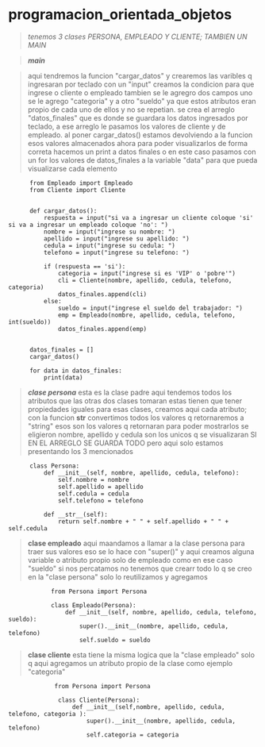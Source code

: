 # programacion_orientada_objetos
>*tenemos 3 clases PERSONA, EMPLEADO Y CLIENTE; TAMBIEN UN MAIN*

>***main***

>aqui tendremos la funcion "cargar_datos" y crearemos las varibles q ingresaran por teclado con un "input" creamos la condicion para que ingrese o cliente o empleado tambien se le agregro dos campos uno se le agrego "categoria" y a otro "sueldo" ya que estos atributos eran propio de cada uno de ellos y no se repetian.
> se crea el arreglo "datos_finales" que es donde se guardara los datos ingresados por teclado, a ese arreglo le pasamos los valores de cliente y de empleado.
> al poner cargar_datos() estamos devolviendo a la funcion esos valores almacenados ahora para poder visualizarlos de forma correta hacemos un print a datos finales o en este caso pasamos con un for los valores de datos_finales a la variable "data" para que pueda visualizarse cada elemento

          from Empleado import Empleado
          from Cliente import Cliente


          def cargar_datos():
              respuesta = input("si va a ingresar un cliente coloque 'si' si va a ingresar un empleado coloque 'no': ")
              nombre = input("ingrese su nombre: ")
              apellido = input("ingrese su apellido: ")
              cedula = input("ingrese su cedula: ")
              telefono = input("ingrese su telefono: ")

              if (respuesta == 'si'):
                  categoria = input("ingrese si es 'VIP' o 'pobre'")
                  cli = Cliente(nombre, apellido, cedula, telefono, categoria)
                  datos_finales.append(cli)
              else:
                  sueldo = input("ingrese el sueldo del trabajador: ")
                  emp = Empleado(nombre, apellido, cedula, telefono, int(sueldo))
                  datos_finales.append(emp)


          datos_finales = []
          cargar_datos()

          for data in datos_finales:
              print(data)
              
              
              
              
>***clase persona***
>esta es la clase padre aqui tendemos todos los atributos que las otras dos clases tomaran estas tienen que tener propiedades iguales para esas clases, 
creamos aqui cada atributo;  con la funcion __str__ convertimos todos los valores q retornaremos a "string" esos son los valores q retornaran para poder mostrarlos se eligieron nombre, apellido y cedula son los unicos q se visualizaran SI EN EL ARREGLO SE GUARDA TODO pero aqui solo estamos presentando los 3 mencionados

          class Persona:
              def __init__(self, nombre, apellido, cedula, telefono):
                  self.nombre = nombre
                  self.apellido = apellido
                  self.cedula = cedula
                  self.telefono = telefono

              def __str__(self):
                  return self.nombre + " " + self.apellido + " " + self.cedula
                  
                  
>**clase empleado**
> aqui maandamos a llamar a la clase persona para traer sus valores eso se lo hace con "super()" y aqui creamos alguna variable o atributo propio solo de empleado como en ese caso "sueldo" si nos percatamos no tenemos que crearr todo lo q se creo en la "clase persona" solo lo reutilizamos y agregamos

                from Persona import Persona

                class Empleado(Persona):
                    def __init__(self, nombre, apellido, cedula, telefono, sueldo):
                        super().__init__(nombre, apellido, cedula, telefono)
                        self.sueldo = sueldo
>**clase cliente**
>esta tiene la misma logica que la "clase empleado" solo q aqui agregamos un atributo propio de la clase como ejemplo "categoria"
         
                 from Persona import Persona

                  class Cliente(Persona):
                      def __init__(self,nombre, apellido, cedula, telefono, categoria ):
                          super().__init__(nombre, apellido, cedula, telefono)
                          self.categoria = categoria

